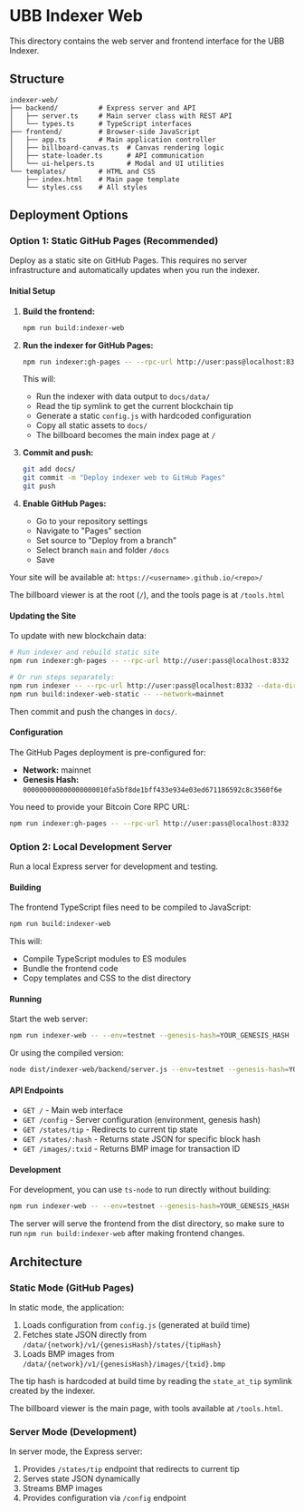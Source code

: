 # UBB Indexer Web

This directory contains the web server and frontend interface for the UBB Indexer.

## Structure

```
indexer-web/
├── backend/          # Express server and API
│   ├── server.ts     # Main server class with REST API
│   └── types.ts      # TypeScript interfaces
├── frontend/         # Browser-side JavaScript
│   ├── app.ts        # Main application controller
│   ├── billboard-canvas.ts  # Canvas rendering logic
│   ├── state-loader.ts      # API communication
│   └── ui-helpers.ts        # Modal and UI utilities
└── templates/        # HTML and CSS
    ├── index.html    # Main page template
    └── styles.css    # All styles
```

## Deployment Options

### Option 1: Static GitHub Pages (Recommended)

Deploy as a static site on GitHub Pages. This requires no server infrastructure and automatically updates when you run the indexer.

#### Initial Setup

1. **Build the frontend:**
   ```bash
   npm run build:indexer-web
   ```

2. **Run the indexer for GitHub Pages:**
   ```bash
   npm run indexer:gh-pages -- --rpc-url http://user:pass@localhost:8332
   ```

   This will:
   - Run the indexer with data output to `docs/data/`
   - Read the tip symlink to get the current blockchain tip
   - Generate a static `config.js` with hardcoded configuration
   - Copy all static assets to `docs/`
   - The billboard becomes the main index page at `/`

3. **Commit and push:**
   ```bash
   git add docs/
   git commit -m "Deploy indexer web to GitHub Pages"
   git push
   ```

4. **Enable GitHub Pages:**
   - Go to your repository settings
   - Navigate to "Pages" section
   - Set source to "Deploy from a branch"
   - Select branch `main` and folder `/docs`
   - Save

Your site will be available at: `https://<username>.github.io/<repo>/`

The billboard viewer is at the root (`/`), and the tools page is at `/tools.html`

#### Updating the Site

To update with new blockchain data:

```bash
# Run indexer and rebuild static site
npm run indexer:gh-pages -- --rpc-url http://user:pass@localhost:8332

# Or run steps separately:
npm run indexer -- --rpc-url http://user:pass@localhost:8332 --data-dir=docs/data --network=mainnet
npm run build:indexer-web-static -- --network=mainnet
```

Then commit and push the changes in `docs/`.

#### Configuration

The GitHub Pages deployment is pre-configured for:
- **Network:** mainnet
- **Genesis Hash:** `000000000000000000010fa5bf8de1bff433e934e03ed671186592c8c3560f6e`

You need to provide your Bitcoin Core RPC URL:
```bash
npm run indexer:gh-pages -- --rpc-url http://user:pass@localhost:8332
```

### Option 2: Local Development Server

Run a local Express server for development and testing.

#### Building

The frontend TypeScript files need to be compiled to JavaScript:

```bash
npm run build:indexer-web
```

This will:
- Compile TypeScript modules to ES modules
- Bundle the frontend code
- Copy templates and CSS to the dist directory

#### Running

Start the web server:

```bash
npm run indexer-web -- --env=testnet --genesis-hash=YOUR_GENESIS_HASH --port=3000
```

Or using the compiled version:

```bash
node dist/indexer-web/backend/server.js --env=testnet --genesis-hash=YOUR_GENESIS_HASH --port=3000
```

#### API Endpoints

- `GET /` - Main web interface
- `GET /config` - Server configuration (environment, genesis hash)
- `GET /states/tip` - Redirects to current tip state
- `GET /states/:hash` - Returns state JSON for specific block hash
- `GET /images/:txid` - Returns BMP image for transaction ID

#### Development

For development, you can use `ts-node` to run directly without building:

```bash
npm run indexer-web -- --env=testnet --genesis-hash=YOUR_GENESIS_HASH
```

The server will serve the frontend from the dist directory, so make sure to run `npm run build:indexer-web` after making frontend changes.

## Architecture

### Static Mode (GitHub Pages)

In static mode, the application:
1. Loads configuration from `config.js` (generated at build time)
2. Fetches state JSON directly from `/data/{network}/v1/{genesisHash}/states/{tipHash}`
3. Loads BMP images from `/data/{network}/v1/{genesisHash}/images/{txid}.bmp`

The tip hash is hardcoded at build time by reading the `state_at_tip` symlink created by the indexer.

The billboard viewer is the main page, with tools available at `/tools.html`.

### Server Mode (Development)

In server mode, the Express server:
1. Provides `/states/tip` endpoint that redirects to current tip
2. Serves state JSON dynamically
3. Streams BMP images
4. Provides configuration via `/config` endpoint
